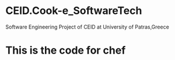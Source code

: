 # CEID.Cook-e_SoftwareTech
Software Engineering Project of CEID at University of Patras,Greece

# This is the code for chef
